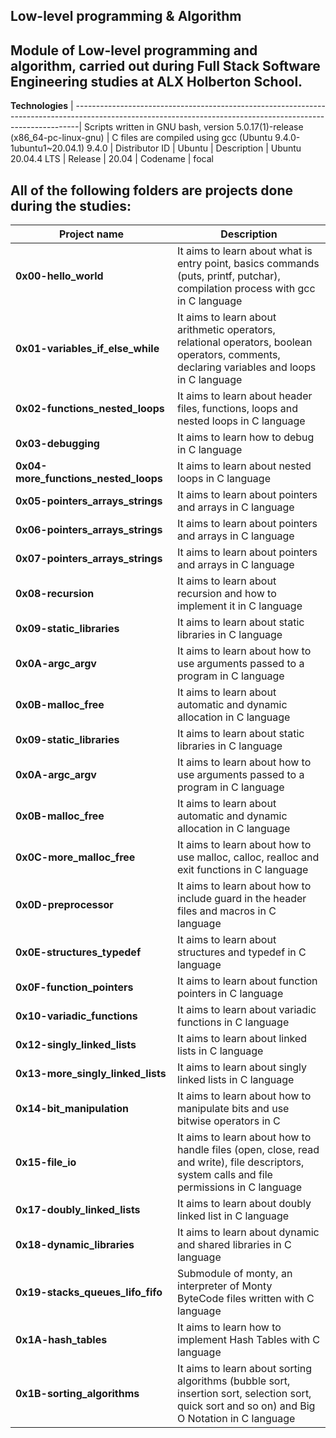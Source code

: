 __Low-level programming & Algorithm__ 
---------------------------------------------------------------------------------------------------------------------------------------------------------------
Module of Low-level programming and algorithm, carried out during Full Stack Software Engineering studies at ALX Holberton School.
---------------------------------------------------------------------------------------------------------------------------------------------------------------

__Technologies__
| -------------------------------------------------------------------------------------------------------------------------------------------------------------|
 Scripts written in GNU bash, version 5.0.17(1)-release (x86_64-pc-linux-gnu) 
| C files are compiled using gcc (Ubuntu 9.4.0-1ubuntu1~20.04.1) 9.4.0 
| Distributor ID | Ubuntu 
| Description    | Ubuntu 20.04.4 LTS 
| Release        | 20.04 
| Codename       | focal 
                                                                                                                       
                                                                                                                                      
 All of the following folders are projects done during the studies:
---------------------------------------------------------------------------------------------------------------------------------------------------------------
                                                                                                                                                              
| __Project name__       |   __Description__  |
| -----------------  |  ---------------------------------------------------------------------------------------------------------------------------------------
| **0x00-hello_world**                  |   	It aims to learn about what is entry point, basics commands (puts, printf, putchar), compilation process with gcc in C language 
| **0x01-variables_if_else_while**	     |   It aims to learn about arithmetic operators, relational operators, boolean operators, comments, declaring variables and loops in C language  
| **0x02-functions_nested_loops**       |   It aims to learn about header files, functions, loops and nested loops in C language
| __0x03-debugging__                    |   It aims to learn how to debug in C language
| __0x04-more_functions_nested_loops__  |   It aims to learn about nested loops in C language
| __0x05-pointers_arrays_strings__	     |   It aims to learn about pointers and arrays in C language
| __0x06-pointers_arrays_strings__	     |   It aims to learn about pointers and arrays in C language
| __0x07-pointers_arrays_strings__	     |   It aims to learn about pointers and arrays in C language
| __0x08-recursion__	                   |   It aims to learn about recursion and how to implement it in C language
| **0x09-static_libraries**             |  	It aims to learn about static libraries in C language
| **0x0A-argc_argv**                    |  	It aims to learn about how to use arguments passed to a program in C language
| **0x0B-malloc_free**                  |  	It aims to learn about automatic and dynamic allocation in C language
| **0x09-static_libraries**	            |   It aims to learn about static libraries in C language
| **0x0A-argc_argv**	                   |   It aims to learn about how to use arguments passed to a program in C language
| **0x0B-malloc_free**	                 |   It aims to learn about automatic and dynamic allocation in C language
| **0x0C-more_malloc_free**	            |   It aims to learn about how to use malloc, calloc, realloc and exit functions in C language
| **0x0D-preprocessor**	                |   It aims to learn about how to include guard in the header files and macros in C language
| **0x0E-structures_typedef**	          |   It aims to learn about structures and typedef in C language 	  
| __0x0F-function_pointers__	           |   It aims to learn about function pointers in C language
| __0x10-variadic_functions__	          |   It aims to learn about variadic functions in C language
| __0x12-singly_linked_lists__          | 	 It aims to learn about linked lists in C language
| __0x13-more_singly_linked_lists__     | 	 It aims to learn about singly linked lists in C language
| __0x14-bit_manipulation__             | 	 It aims to learn about how to manipulate bits and use bitwise operators in C
| __0x15-file_io__                      |  	It aims to learn about how to handle files (open, close, read and write), file descriptors, system calls and file permissions in C language
| __0x17-doubly_linked_lists__          |  	It aims to learn about doubly linked list in C language
| __0x18-dynamic_libraries__            |  	It aims to learn about dynamic and shared libraries in C language
| __0x19-stacks_queues_lifo_fifo__      |  	Submodule of monty, an interpreter of Monty ByteCode files written with C language
| __0x1A-hash_tables__                  |  	It aims to learn how to implement Hash Tables with C language
| __0x1B-sorting_algorithms__           |  	It aims to learn about sorting algorithms (bubble sort, insertion sort, selection sort, quick sort and so on) and Big O Notation in C language
